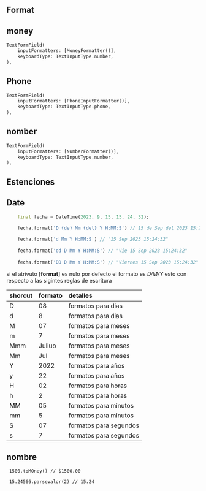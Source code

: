 
## Format

money
--
```dart
TextFormField(
    inputFormatters: [MoneyFormatter()],
    keyboardType: TextInputType.number,    
),
```
Phone
--
```dart
TextFormField(
    inputFormatters: [PhoneInputFormatter()],
    keyboardType: TextInputType.phone,    
),
```
nomber
--
```dart
TextFormField(
    inputFormatters: [NumberFormatter()],
    keyboardType: TextInputType.number,    
),
```

## Estenciones
Date
--
```dart
    final fecha = DateTime(2023, 9, 15, 15, 24, 32);
    
    fecha.format('D {de} Mm {del} Y H:MM:S') // 15 de Sep del 2023 15:24:32

    fecha.format('d Mm Y H:MM:S') // "15 Sep 2023 15:24:32"
    
    fecha.format('dd D Mm Y H:MM:S') // "Vie 15 Sep 2023 15:24:32"
    
    fecha.format('DD D Mm Y H:MM:S') // "Viernes 15 Sep 2023 15:24:32"
```

 si el atrivuto [**format**] es nulo por defecto el formato es
 *D/M/Y* esto con respecto a las sigintes reglas de escritura

 | shorcut | formato | detalles               |
 |:--------|:--------|:-----------------------|
 | D       | 08      | formatos para dias     |
 | d       | 8       | formatos para dias     |
 | M       | 07      | formatos para meses    |
 | m       | 7       | formatos para meses    |
 | Mmm     | Juliuo  | formatos para meses    |
 | Mm      | Jul     | formatos para meses    |
 | Y       | 2022    | formatos para años     |
 | y       | 22      | formatos para años     |
 | H       | 02      | formatos para horas    |
 | h       | 2       | formatos para horas    |
 | MM      | 05      | formatos para minutos  |
 | mm      | 5       | formatos para minutos  |
 | S       | 07      | formatos para segundos |
 | s       | 7       | formatos para segundos |

nombre
--

```dard
 1500.toMOney() // $1500.00

 15.24566.parsevalor(2) // 15.24

```
